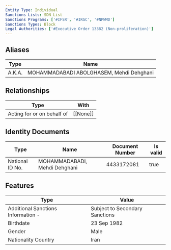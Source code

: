 ```yaml
---
Entity Type: Individual
Sanctions Lists: SDN List
Sanctions Programs: ['#IFSR', '#IRGC', '#NPWMD']
Sanctions Types: Block
Legal Authorities: ['#Executive Order 13382 (Non-proliferation)']
---
```


## Aliases
| Type  | Name      | 
|-------|-----------|
| A.K.A. | MOHAMMADABADI ABOLGHASEM, Mehdi Dehghani |

## Relationships
| Type  | With      | 
|-------|-----------|
| Acting for or on behalf of | [[None]] |

## Identity Documents
| Type  | Name      | Document Number | Is valid |
|-------|-----------|-----------------|----------|
| National ID No. | MOHAMMADABADI, Mehdi Dehghani | 4433172081 | true |

## Features
| Type  | Value      |
|-------|------------|
| Additional Sanctions Information - | Subject to Secondary Sanctions |
| Birthdate | 23 Sep 1982 |
| Gender | Male |
| Nationality Country | Iran |
